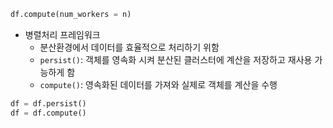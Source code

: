 

```python
df.compute(num_workers = n)
```

- 병렬처리 프레임워크
	- 분산환경에서 데이터를 효율적으로 처리하기 위함
	- `persist()`: 객체를 영속화 시켜 분산된 클러스터에 계산을 저장하고 재사용 가능하게 함
	- `compute()`: 영속화된 데이터를 가져와 실제로 객체를 계산을 수행
```python
df = df.persist()
df = df.compute()
```